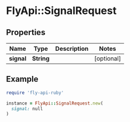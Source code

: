 # FlyApi::SignalRequest

## Properties

| Name | Type | Description | Notes |
| ---- | ---- | ----------- | ----- |
| **signal** | **String** |  | [optional] |

## Example

```ruby
require 'fly-api-ruby'

instance = FlyApi::SignalRequest.new(
  signal: null
)
```

